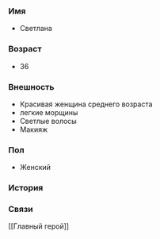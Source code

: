 ### Имя
- Светлана
### Возраст
- 36
### Внешность
- Красивая женщина среднего возраста
- легкие морщины
- Светлые волосы
- Макияж
### Пол
- Женский
### История

### Связи
[[Главный герой]]

